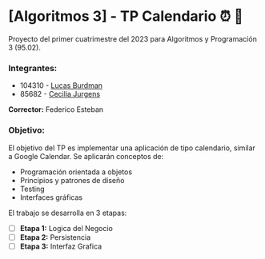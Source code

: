 # [Algoritmos 3] - TP Calendario :alarm_clock: :date: 
Proyecto del primer cuatrimestre del 2023 para Algoritmos y Programación 3 (95.02). 

### Integrantes: 

- 104310 - [Lucas Burdman](https://github.com/lburdman) 
- 85682 - [Cecilia Jurgens](https://github.com/CeciJurgens)

**Corrector:** Federico Esteban

### Objetivo: 

El objetivo del TP es implementar una aplicación de tipo calendario, similar a Google Calendar. Se aplicarán conceptos de:

- Programación orientada a objetos
- Principios y patrones de diseño
- Testing
- Interfaces gráficas

El trabajo se desarrolla en 3 etapas:

- [ ] **Etapa 1:** Logica del Negocio
- [ ] **Etapa 2:** Persistencia
- [ ] **Etapa 3:** Interfaz Grafica

